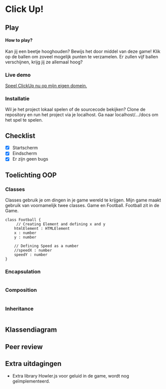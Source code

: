 # Click Up!


## Play
#### How to play?
Kan jij een beetje hooghouden? Bewijs het door middel van deze game! Klik op de ballen om zoveel mogelijk punten te verzamelen. Er zullen vijf ballen verschijnen, krijg jij ze allemaal hoog?

### Live demo
[Speel ClickUp nu op mijn eigen domein.](http://www.ikbenfrank.ml/ClickUp/docs)

### Installatie
Wil je het project lokaal spelen of de sourcecode bekijken? Clone de repository en run het project via je localhost. Ga naar localhost/.../docs om het spel te spelen.

## Checklist
- [x] Startscherm
- [x] Eindscherm
- [x] Er zijn geen bugs

## Toelichting OOP

### Classes
Classes gebruik je om dingen in je game wereld te krijgen. Mijn game maakt gebruik van voornamelijk twee classes. Game en Football. Football zit in de Game. 

```
class Football {
     // Creating Element and defining x and y
    htmlElement : HTMLElement
    x : number
    y : number

    // Defining Speed as a number
    //speedX : number
    speedY : number
}
```

### Encapsulation

```
```
### Composition


```
```


### Inheritance


```

```

## Klassendiagram


## Peer review


## Extra uitdagingen
- Extra library Howler.js voor geluid in de game, wordt nog geïmplementeerd.